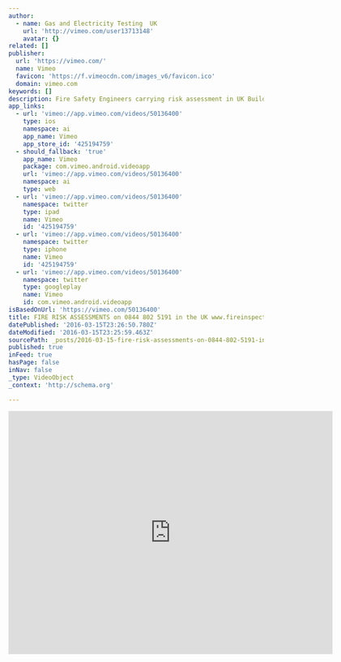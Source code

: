 ```yaml
---
author:
  - name: Gas and Electricity Testing  UK
    url: 'http://vimeo.com/user13713148'
    avatar: {}
related: []
publisher:
  url: 'https://vimeo.com/'
  name: Vimeo
  favicon: 'https://f.vimeocdn.com/images_v6/favicon.ico'
  domain: vimeo.com
keywords: []
description: Fire Safety Engineers carrying risk assessment in UK Buildings to assess the causes and prevention of fire in the Home and Work place . Call 0844 802 5282 www.fireinspector.co.uk
app_links:
  - url: 'vimeo://app.vimeo.com/videos/50136400'
    type: ios
    namespace: ai
    app_name: Vimeo
    app_store_id: '425194759'
  - should_fallback: 'true'
    app_name: Vimeo
    package: com.vimeo.android.videoapp
    url: 'vimeo://app.vimeo.com/videos/50136400'
    namespace: ai
    type: web
  - url: 'vimeo://app.vimeo.com/videos/50136400'
    namespace: twitter
    type: ipad
    name: Vimeo
    id: '425194759'
  - url: 'vimeo://app.vimeo.com/videos/50136400'
    namespace: twitter
    type: iphone
    name: Vimeo
    id: '425194759'
  - url: 'vimeo://app.vimeo.com/videos/50136400'
    namespace: twitter
    type: googleplay
    name: Vimeo
    id: com.vimeo.android.videoapp
isBasedOnUrl: 'https://vimeo.com/50136400'
title: FIRE RISK ASSESSMENTS on 0844 802 5191 in the UK www.fireinspector.co.uk
datePublished: '2016-03-15T23:26:50.780Z'
dateModified: '2016-03-15T23:25:59.463Z'
sourcePath: _posts/2016-03-15-fire-risk-assessments-on-0844-802-5191-in-the-uk-wwwfireins.md
published: true
inFeed: true
hasPage: false
inNav: false
_type: VideoObject
_context: 'http://schema.org'

---
```

<iframe src="https://cdn.embedly.com/widgets/media.html?src=https%3A%2F%2Fplayer.vimeo.com%2Fvideo%2F50136400&amp;url=https%3A%2F%2Fvimeo.com%2F50136400&amp;image=http%3A%2F%2Fi.vimeocdn.com%2Fvideo%2F345553160_640.jpg&amp;key=b7d04c9b404c499eba89ee7072e1c4f7&amp;type=text%2Fhtml&amp;schema=vimeo" width="640" height="480" scrolling="no" frameborder="0" allowfullscreen="allowfullscreen" style=""></iframe>